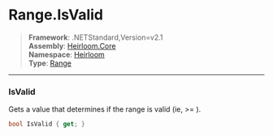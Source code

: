 # Range.IsValid

> **Framework**: .NETStandard,Version=v2.1  
> **Assembly**: [Heirloom.Core][0]  
> **Namespace**: [Heirloom][0]  
> **Type**: [Range][1]  

--------------------------------------------------------------------------------

### IsValid

Gets a value that determines if the range is valid (ie, <c>
  <see cref="F:Heirloom.Range.Max" /> &gt;= <see cref="F:Heirloom.Range.Min" /></c> ).

```cs
bool IsValid { get; }
```

[0]: ../Heirloom.Core.md
[1]: Heirloom.Range.md
